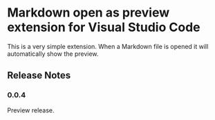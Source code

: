 # **Markdown open as preview** extension for Visual Studio Code

This is a very simple extension. When a Markdown file is opened it will automatically show the preview.

## Release Notes

### 0.0.4

Preview release.
